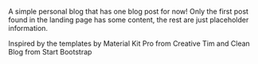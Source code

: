A simple personal blog that has one blog post for now! Only the first post found in the landing page has some content, the rest are just placeholder information. 

Inspired by the templates by Material Kit Pro from Creative Tim and Clean Blog from Start Bootstrap
